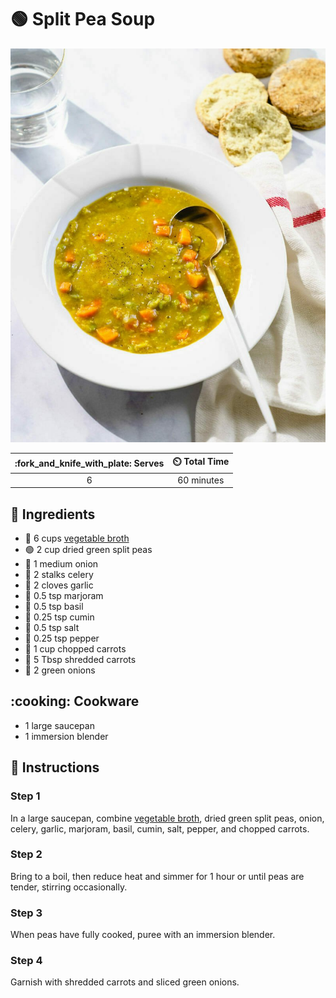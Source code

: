 # :green_circle: Split Pea Soup

![Split Pea Soup](../assets/images/split-pea-soup.jpg)

| :fork_and_knife_with_plate: Serves | :timer_clock: Total Time |
|:----------------------------------:|:-----------------------: |
| 6 | 60 minutes |

## :salt: Ingredients

- :stew: 6 cups [vegetable broth][1]
- :green_circle: 2 cup dried green split peas
- :onion: 1 medium onion
- :leafy_green: 2 stalks celery
- :garlic: 2 cloves garlic
- :herb: 0.5 tsp marjoram
- :herb: 0.5 tsp basil
- :herb: 0.25 tsp cumin
- :salt: 0.5 tsp salt
- :salt: 0.25 tsp pepper
- :carrot: 1 cup chopped carrots
- :carrot: 5 Tbsp shredded carrots
- :leafy_green: 2 green onions

## :cooking: Cookware

- 1 large saucepan
- 1 immersion blender

## :pencil: Instructions

### Step 1

In a large saucepan, combine [vegetable broth][1], dried green split peas, onion, celery, garlic, marjoram, basil,
cumin, salt, pepper, and chopped carrots.

### Step 2

Bring to a boil, then reduce heat and simmer for 1 hour or until peas are tender, stirring occasionally.

### Step 3

When peas have fully cooked, puree with an immersion blender.

### Step 4

Garnish with shredded carrots and sliced green onions.

[1]: <../ingredients/vegetable-broth.md>
